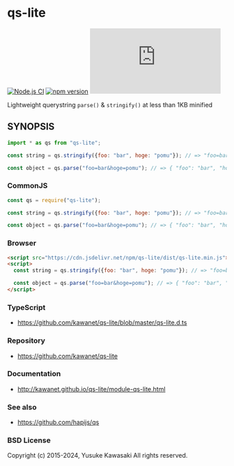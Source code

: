 # qs-lite
[![Node.js CI](https://github.com/kawanet/qs-lite/workflows/Node.js%20CI/badge.svg?branch=master)](https://github.com/kawanet/qs-lite/actions/)
[![npm version](https://badge.fury.io/js/qs-lite.svg)](http://badge.fury.io/js/qs-lite)
[![gzip size](https://img.badgesize.io/https://unpkg.com/qs-lite/dist/qs-lite.min.js?compression=gzip)](https://unpkg.com/qs-lite/dist/qs-lite.min.js)

Lightweight querystring `parse()` & `stringify()` at less than 1KB minified

## SYNOPSIS

```js
import * as qs from "qs-lite";

const string = qs.stringify({foo: "bar", hoge: "pomu"}); // => "foo=bar&hoge=pomu"

const object = qs.parse("foo=bar&hoge=pomu"); // => { "foo": "bar", "hoge": "pomu" }
```

### CommonJS

```js
const qs = require("qs-lite");

const string = qs.stringify({foo: "bar", hoge: "pomu"}); // => "foo=bar&hoge=pomu"

const object = qs.parse("foo=bar&hoge=pomu"); // => { "foo": "bar", "hoge": "pomu" }
```

### Browser

```html
<script src="https://cdn.jsdelivr.net/npm/qs-lite/dist/qs-lite.min.js"></script>
<script>
  const string = qs.stringify({foo: "bar", hoge: "pomu"}); // => "foo=bar&hoge=pomu"

  const object = qs.parse("foo=bar&hoge=pomu"); // => { "foo": "bar", "hoge": "pomu" }
</script>
```

### TypeScript

- https://github.com/kawanet/qs-lite/blob/master/qs-lite.d.ts

### Repository

- https://github.com/kawanet/qs-lite
 
### Documentation

- http://kawanet.github.io/qs-lite/module-qs-lite.html

### See also

- https://github.com/hapijs/qs

### BSD License

Copyright (c) 2015-2024, Yusuke Kawasaki
All rights reserved.
